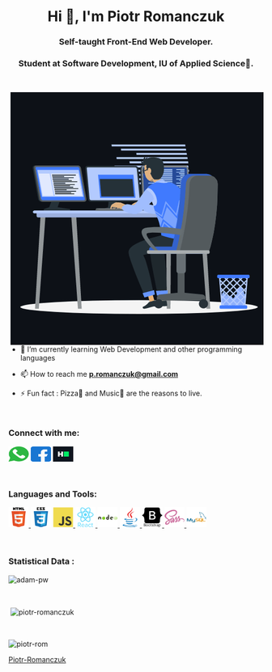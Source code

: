 <p>
<h1 align="center">Hi 👋, I'm Piotr Romanczuk</h1>
<h3 align="center">Self-taught Front-End Web Developer.</h3>
<h3 align="center">Student at Software Development, IU of Applied Science🌟.</h3>
</p>

<br>

<p><img align="right" src="https://github.com/PiotrRomanczuk/PiotrRomanczuk/blob/main/assets/animation.gif" alt="adam-pw" /></p>

<br>

- 🌱 I’m currently learning Web Development and other programming languages

- 📫 How to reach me **p.romanczuk@gmail.com**

- ⚡ Fun fact : Pizza🍕 and Music🎵 are the reasons to live.

<br>

<h3 align="left">Connect with me:</h3>
<p align="left">
  <a href="https://wa.me/+48513602768" target="blank"><img align="center"
      src="https://github.com/PiotrRomanczuk/PiotrRomanczuk/blob/main/assets/whatsapp.svg"
      alt="piotr_romanczuk" height="30" width="40" /></a>
  <a href="https://www.facebook.com/piotr.romanczuk/" target="blank"><img align="center"
      src="https://github.com/PiotrRomanczuk/PiotrRomanczuk/blob/main/assets/facebook.svg"
      alt="piotr.romanczuk" height="30" width="40" /></a>
  <a href="https://www.hackerrank.com/p_romanczuk" target="blank"><img align="center"
      src="https://github.com/PiotrRomanczuk/PiotrRomanczuk/blob/main/assets/hackerrank.svg"
      alt="p_romanczuk" height="30" width="40" /></a>
</p>

<br>

<h3 align="left">Languages and Tools:</h3>
<p align="left"> 
    <a href="https://www.w3.org/html/" target="_blank" rel="noreferrer"><img
      src="https://raw.githubusercontent.com/devicons/devicon/master/icons/html5/html5-original-wordmark.svg"
      alt="html5" width="40" height="40" /> </a> 
    <a href="https://www.w3schools.com/css/" target="_blank" rel="noreferrer"> <img
      src="https://raw.githubusercontent.com/devicons/devicon/master/icons/css3/css3-original-wordmark.svg" alt="css3"
      width="40" height="40" /></a> 
    <a href="https://developer.mozilla.org/en-US/docs/Web/JavaScript" target="_blank" rel="noreferrer"> <img
      src="https://raw.githubusercontent.com/devicons/devicon/master/icons/javascript/javascript-original.svg"
      alt="javascript" width="40" height="40" /> </a> 
    <a href="https://reactjs.org/" target="_blank" rel="noreferrer"> <img
      src="https://raw.githubusercontent.com/devicons/devicon/master/icons/react/react-original-wordmark.svg"
      alt="react" width="40" height="40" /> </a> 
    <a href="https://nodejs.org" target="_blank" rel="noreferrer"> <img
      src="https://raw.githubusercontent.com/devicons/devicon/master/icons/nodejs/nodejs-original-wordmark.svg"
      alt="nodejs" width="40" height="40" /> </a> 
    <a href="https://www.java.com/" target="_blank" rel="noreferrer"><img
      src="https://raw.githubusercontent.com/devicons/devicon/master/icons/java/java-original.svg" alt="java" width="40"
      height="40" /> </a> 
    <a href="https://getbootstrap.com" target="_blank" rel="noreferrer"><img 
      src="https://raw.githubusercontent.com/devicons/devicon/master/icons/bootstrap/bootstrap-plain-wordmark.svg"
      alt="bootstrap" width="40" height="40" /> </a> 
    <a href="https://sass-lang.com" target="_blank" rel="noreferrer"> <img
      src="https://raw.githubusercontent.com/devicons/devicon/master/icons/sass/sass-original.svg" alt="sass" width="40"
      height="40" /> </a> 
    <a href="https://www.mysql.com/" target="_blank" rel="noreferrer"> <img
      src="https://raw.githubusercontent.com/devicons/devicon/master/icons/mysql/mysql-original-wordmark.svg"
      alt="mysql" width="40" height="40" /></a> 
</p>

<br>

<h3>Statistical Data :</h3>
<p><img align="center"
    src="https://github-readme-stats.vercel.app/api/top-langs?username=adam-pw&show_icons=true&locale=en&bg_color=0d1117&text_color=ffffff&layout=compact"
    alt="adam-pw" 
    bg_color=#808080/></p>

<br>

<p>&nbsp;<img align="center" src="https://github-readme-stats.vercel.app/api?username=PiotrRomanczuk&theme=merko&show_icons=true"
    alt="piotr-romanczuk" /></p>

<br>

<p><img align="center" src="https://github-readme-streak-stats.herokuapp.com/?user=PiotrRomanczuk&theme=hacker&border_radius=7.5" alt="piotr-rom" /></p>

[Piotr-Romanczuk](https://github.com/PiotrRomanczuk)
